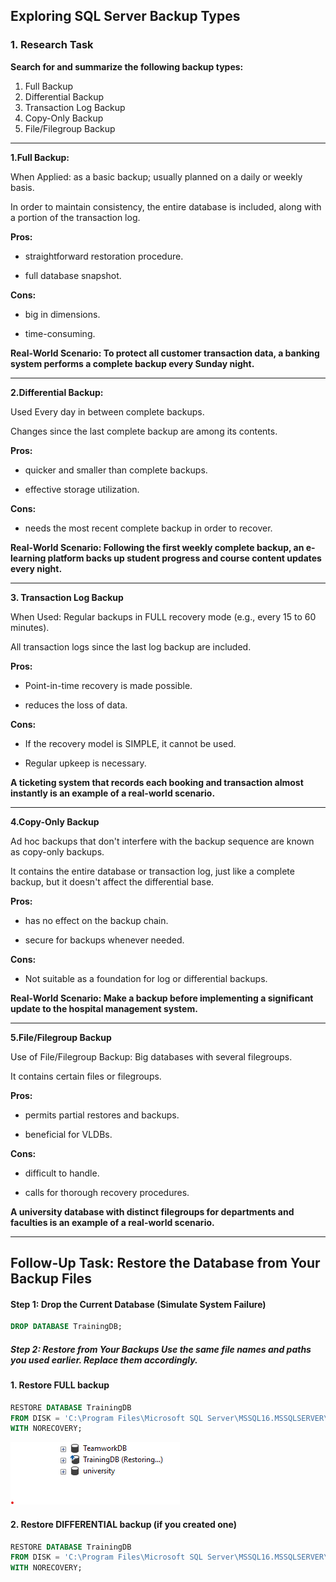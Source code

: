 ## Exploring SQL Server Backup Types

### 1. Research Task
**Search for and summarize the following backup types:**

1. Full Backup 
2. Differential Backup 
3. Transaction Log Backup 
4. Copy-Only Backup 
5. File/Filegroup Backup

 ---------------

 **1.Full Backup:**

 When Applied:  as a basic backup; usually planned on a daily or weekly basis.

 In order to maintain consistency, the entire database is included, along with a portion of the transaction log.

 **Pros:**

 - straightforward restoration procedure.

 - full database snapshot.

 **Cons:**

 - big in dimensions.

 - time-consuming.

 **Real-World Scenario: To protect all customer transaction data, a banking system performs a complete backup every Sunday night.**

 -------------

 **2.Differential Backup:**

 Used Every day in between complete backups.

 Changes since the last complete backup are among its contents.

  **Pros:**

 - quicker and smaller than complete backups.

 - effective storage utilization.

 **Cons:**

 - needs the most recent complete backup in order to recover.

 **Real-World Scenario: Following the first weekly complete backup, an e-learning platform backs up student progress and course content updates every night.**

 ----------------

 **3. Transaction Log Backup**

 When Used: Regular backups in FULL recovery mode (e.g., every 15 to 60 minutes).

 All transaction logs since the last log backup are included.

**Pros:**

 - Point-in-time recovery is made possible.

 - reduces the loss of data.

 **Cons:**

 - If the recovery model is SIMPLE, it cannot be used.

 - Regular upkeep is necessary.

 **A ticketing system that records each booking and transaction almost instantly is an example of a real-world scenario.**

 -----------------------

 **4.Copy-Only Backup** 
 
 Ad hoc backups that don't interfere with the backup sequence are known as copy-only backups.

 It contains the entire database or transaction log, just like a complete backup, but it doesn't affect the differential base.

 **Pros:**

 - has no effect on the backup chain.

 - secure for backups whenever needed.

 **Cons:**

 - Not suitable as a foundation for log or differential backups.

 **Real-World Scenario: Make a backup before implementing a significant update to the hospital management system.**

 ---------------

 **5.File/Filegroup Backup**
 
 Use of File/Filegroup Backup: Big databases with several filegroups.

 It contains certain files or filegroups.

 **Pros:**

 - permits partial restores and backups.

 - beneficial for VLDBs.

 **Cons:**

 - difficult to handle.

 - calls for thorough recovery procedures.

 **A university database with distinct filegroups for departments and faculties is an example of a real-world scenario.**

 -------------
 ## Follow-Up Task: Restore the Database from Your Backup Files
 #### Step 1: Drop the Current Database (Simulate System Failure)
 ```sql
DROP DATABASE TrainingDB;

```
##### Step 2: Restore from Your Backups Use the same file names and paths you used earlier. Replace them accordingly.

#### 1. Restore FULL backup
 ```sql
RESTORE DATABASE TrainingDB  
FROM DISK = 'C:\Program Files\Microsoft SQL Server\MSSQL16.MSSQLSERVER\MSSQL\Backup\TrainingDB_Full.bak' 
WITH NORECOVERY; 
```
![RestoreTrainingDatabase Output](./image/RestoreTrainingDB.png)

#### 2. Restore DIFFERENTIAL backup (if you created one)
```sql
RESTORE DATABASE TrainingDB  
FROM DISK = 'C:\Program Files\Microsoft SQL Server\MSSQL16.MSSQLSERVER\MSSQL\Backup\TrainingDB_Diff.bak' 
WITH NORECOVERY; 
```

